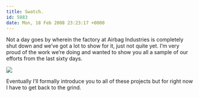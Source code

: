 ```yaml
---
title: Swatch.
id: 5883
date: Mon, 18 Feb 2008 23:23:17 +0000
---
```


Not a day goes by wherein the factory at Airbag Industries is completely shut down and we’ve got a lot to show for it, just not quite yet. I’m very proud of the work we’re doing and wanted to show you all a sample of our efforts from the last sixty days.  

![](https://www.airbagindustries.com/bucket/tapestry.jpg)  

Eventually I’ll formally introduce you to all of these projects but for right now I have to get back to the grind.





